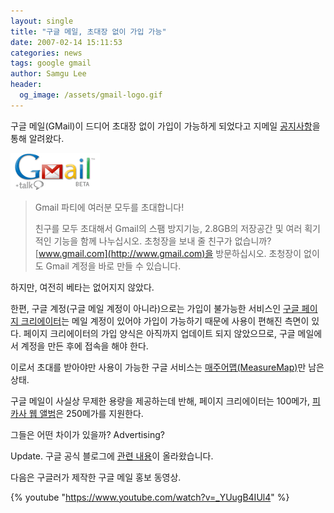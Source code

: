 ```yaml
---
layout: single
title: "구글 메일, 초대장 없이 가입 가능"
date: 2007-02-14 15:11:53
categories: news
tags: google gmail
author: Samgu Lee
header:
  og_image: /assets/gmail-logo.gif
---
```


구글 메일(GMail)이 드디어 초대장 없이 가입이 가능하게 되었다고 지메일 [공지사항](http://mail.google.com/mail/help/intl/ko/whatsnew.html)을 통해 알려왔다.

![구글메일(지메일) 로고](/assets/gmail-logo.gif)

> Gmail 파티에 여러분 모두를 초대합니다!
>
> 친구를 모두 초대해서 Gmail의 스팸 방지기능, 2.8GB의 저장공간 및 여러 획기적인 기능을 함께 나누십시오. 초청장을 보내 줄 친구가 없습니까? [www.gmail.com](http://www.gmail.com)을 방문하십시오. 초청장이 없이도 Gmail 계정을 바로 만들 수 있습니다.

하지만, 여전히 베타는 없어지지 않았다.

한편, 구글 계정(구글 메일 계정이 아니라)으로는 가입이 불가능한 서비스인 [구글 페이지 크리에이터](http://pages.google.com)는 메일 계정이 있어야 가입이 가능하기 때문에 사용이 편해진 측면이 있다. 페이지 크리에이터의 가입 양식은 아직까지 업데이트 되지 않았으므로, 구글 메일에서 계정을 만든 후에 접속을 해야 한다.

이로서 초대를 받아야만 사용이 가능한 구글 서비스는 [매주어맵(MeasureMap)](http://www.measuremap.com/)만 남은 상태.

구글 메일이 사실상 무제한 용량을 제공하는데 반해, 페이지 크리에이터는 100메가, [피카사 웹 앨범](http://picasaweb.google.com)은 250메가를 지원한다.

그들은 어떤 차이가 있을까? Advertising?

Update. 구글 공식 블로그에 [관련 내용](http://googleblog.blogspot.com/2007/02/from-gmail-with-3.html)이 올라왔습니다.

다음은 구글러가 제작한 구글 메일 홍보 동영상.

{% youtube "https://www.youtube.com/watch?v=_YUugB4IUl4" %}
